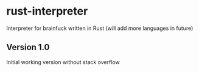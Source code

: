 # rust-interpreter
Interpreter for brainfuck written in Rust (will add more languages in future)

## Version 1.0
Initial working version without stack overflow
